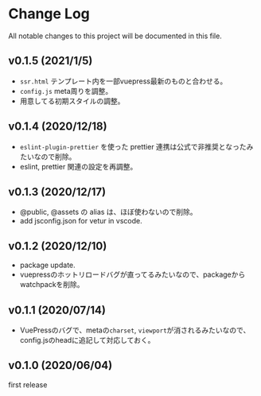 # Change Log
All notable changes to this project will be documented in this file.

## v0.1.5 (2021/1/5)

- `ssr.html` テンプレート内を一部vuepress最新のものと合わせる。
- `config.js` meta周りを調整。
- 用意してる初期スタイルの調整。

## v0.1.4 (2020/12/18)

- `eslint-plugin-prettier` を使った prettier 連携は公式で非推奨となったみたいなので削除。
- eslint, prettier 関連の設定を再調整。

## v0.1.3 (2020/12/17)

- @public, @assets の alias は、ほぼ使わないので削除。
- add jsconfig.json for vetur in vscode.

## v0.1.2 (2020/12/10)

- package update.
- vuepressのホットリロードバグが直ってるみたいなので、packageからwatchpackを削除。

## v0.1.1 (2020/07/14)

- VuePressのバグで、metaの`charset`, `viewport`が消されるみたいなので、config.jsのheadに追記して対応しておく。

## v0.1.0 (2020/06/04)

first release
